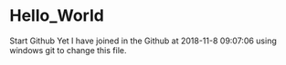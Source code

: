 # Hello_World
Start Github
Yet I have joined in the Github at 2018-11-8 09:07:06
using windows git to change this file.
